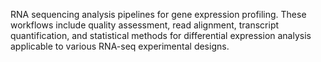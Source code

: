 RNA sequencing analysis pipelines for gene expression profiling. These workflows include quality 
assessment, read alignment, transcript quantification, and statistical methods for differential 
expression analysis applicable to various RNA-seq experimental designs.
